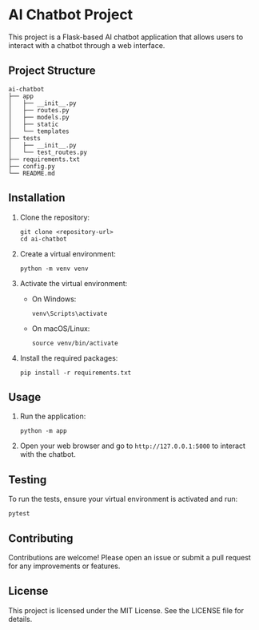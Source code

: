 # AI Chatbot Project

This project is a Flask-based AI chatbot application that allows users to interact with a chatbot through a web interface.

## Project Structure

```
ai-chatbot
├── app
│   ├── __init__.py
│   ├── routes.py
│   ├── models.py
│   ├── static
│   └── templates
├── tests
│   ├── __init__.py
│   └── test_routes.py
├── requirements.txt
├── config.py
└── README.md
```

## Installation

1. Clone the repository:
   ```
   git clone <repository-url>
   cd ai-chatbot
   ```

2. Create a virtual environment:
   ```
   python -m venv venv
   ```

3. Activate the virtual environment:
   - On Windows:
     ```
     venv\Scripts\activate
     ```
   - On macOS/Linux:
     ```
     source venv/bin/activate
     ```

4. Install the required packages:
   ```
   pip install -r requirements.txt
   ```

## Usage

1. Run the application:
   ```
   python -m app
   ```

2. Open your web browser and go to `http://127.0.0.1:5000` to interact with the chatbot.

## Testing

To run the tests, ensure your virtual environment is activated and run:
```
pytest
```

## Contributing

Contributions are welcome! Please open an issue or submit a pull request for any improvements or features.

## License

This project is licensed under the MIT License. See the LICENSE file for details.